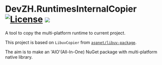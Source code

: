 # DevZH.RuntimesInternalCopier  [![License][License]](LICENSE-2.0.txt) [![](https://img.shields.io/nuget/v/DevZH.RuntimesInternalCopier.svg?style=flat-square)](https://www.nuget.org/packages/DevZH.RuntimesInternalCopier/)

A tool to copy the multi-platform runtime to current project.

[License]: https://img.shields.io/badge/license-Apache_2.0-blue.svg?style=flat-square

This project is based on `LibuvCopier` from [`aspnet/libuv-package`](https://github.com/aspnet/libuv-package/tree/dev/tools/LibuvCopier).

The aim is to make an 'AIO'(All-In-One) NuGet package with multi-platform native library.
